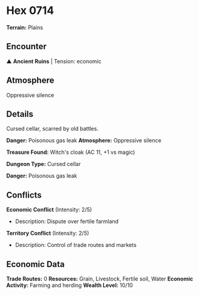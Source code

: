 # Hex 0714

**Terrain:** Plains

## Encounter
▲ **Ancient Ruins** | Tension: economic

## Atmosphere
Oppressive silence

## Details
Cursed cellar, scarred by old battles.

**Danger:** Poisonous gas leak
**Atmosphere:** Oppressive silence

**Treasure Found:** Witch's cloak (AC 11, +1 vs magic)


**Dungeon Type:** Cursed cellar

**Danger:** Poisonous gas leak

## Conflicts
**Economic Conflict** (Intensity: 2/5)
- Description: Dispute over fertile farmland

**Territory Conflict** (Intensity: 2/5)
- Description: Control of trade routes and markets

## Economic Data
**Trade Routes:** 0
**Resources:** Grain, Livestock, Fertile soil, Water
**Economic Activity:** Farming and herding
**Wealth Level:** 10/10
